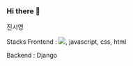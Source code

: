 ### Hi there 👋
진시영

Stacks
Frontend : <img src="https://img.shields.io/badge/react-#61DAFB?style=flat-square&logo=로고&logoColor=white"/>, javascript, css, html

Backend : Django
